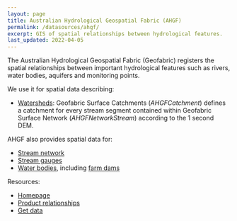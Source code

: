 ```yaml
---
layout: page
title: Australian Hydrological Geospatial Fabric (AHGF)
permalink: /datasources/ahgf/
excerpt: GIS of spatial relationships between hydrological features.
last_updated: 2022-04-05
---
```


The Australian Hydrological Geospatial Fabric (Geofabric) registers the spatial relationships between important hydrological features such as rivers, water bodies, aquifers and monitoring points.

We use it for spatial data describing:
- [Watersheds](/grap/watershed/): Geofabric Surface Catchments (*AHGFCatchment*) defines a catchment for every stream segment contained within Geofabric Surface Network (*AHGFNetworkStream*) according to the 1 second DEM.

AHGF also provides spatial data for:
- [Stream network](/grap/stream-network)
- [Stream gauges](/datasources/stream-gauges/)
- [Water bodies](/grap/water-bodies/), including [farm dams](/grap/farm-dams/)

Resources:
- [Homepage](http://www.bom.gov.au/water/geofabric/)
- [Product relationships](http://www.bom.gov.au/water/geofabric/documents/v3_0/AHGF_GDB_ProductRelationships_V3_0_release.pdf)
- [Get data](http://www.bom.gov.au/water/geofabric/download.shtml)